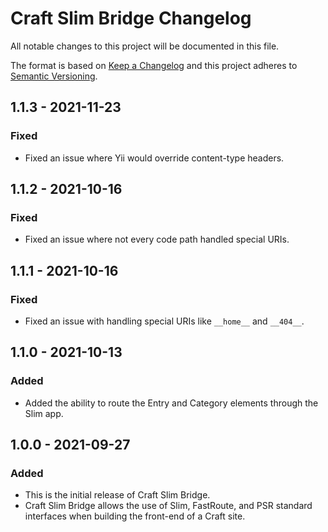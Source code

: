 # Craft Slim Bridge Changelog

All notable changes to this project will be documented in this file.

The format is based on [Keep a Changelog](http://keepachangelog.com/en/1.0.0/)
and this project adheres to [Semantic Versioning](http://semver.org/spec/v2.0.0.html).

## 1.1.3 - 2021-11-23
### Fixed

- Fixed an issue where Yii would override content-type headers.

## 1.1.2 - 2021-10-16
### Fixed

- Fixed an issue where not every code path handled special URIs.

## 1.1.1 - 2021-10-16
### Fixed

- Fixed an issue with handling special URIs like `__home__` and `__404__`.

## 1.1.0 - 2021-10-13
### Added

- Added the ability to route the Entry and Category elements through the Slim app.

## 1.0.0 - 2021-09-27
### Added

- This is the initial release of Craft Slim Bridge.
- Craft Slim Bridge allows the use of Slim, FastRoute, and PSR standard interfaces when building the front-end of a Craft site.
